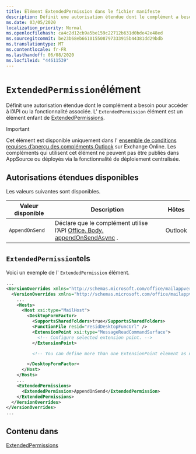 ```yaml
---
title: Élément ExtendedPermission dans le fichier manifeste
description: Définit une autorisation étendue dont le complément a besoin pour accéder à l’API ou la fonctionnalité associée.
ms.date: 03/05/2020
localization_priority: Normal
ms.openlocfilehash: ca4c2d12cb9a5be159c22712b631d0bde42e48ed
ms.sourcegitcommit: be23b68eb661015508797333915b44381dd29bdb
ms.translationtype: MT
ms.contentlocale: fr-FR
ms.lasthandoff: 06/08/2020
ms.locfileid: "44611539"
---
```

# <a name="extendedpermission-element"></a>`ExtendedPermission`élément

Définit une autorisation étendue dont le complément a besoin pour accéder à l’API ou la fonctionnalité associée. L' `ExtendedPermission` élément est un élément enfant de [ExtendedPermissions](extendedpermissions.md).

> [!IMPORTANT]
> Cet élément est disponible uniquement dans l' [ensemble de conditions requises d’aperçu des compléments Outlook](../objectmodel/preview-requirement-set/outlook-requirement-set-preview.md) sur Exchange Online. Les compléments qui utilisent cet élément ne peuvent pas être publiés dans AppSource ou déployés via la fonctionnalité de déploiement centralisée.

## <a name="available-extended-permissions"></a>Autorisations étendues disponibles

Les valeurs suivantes sont disponibles.

|Valeur disponible|Description|Hôtes|
|---|---|---|
|`AppendOnSend`|Déclare que le complément utilise l’API [Office. Body. appendOnSendAsync](/javascript/api/outlook/office.body?view=outlook-js-preview#appendonsendasync-data--options--callback-) .|Outlook|

## <a name="extendedpermission-example"></a>`ExtendedPermission`tels

Voici un exemple de l' `ExtendedPermission` élément.

```XML
...
<VersionOverrides xmlns="http://schemas.microsoft.com/office/mailappversionoverrides" xsi:type="VersionOverridesV1_0">
  <VersionOverrides xmlns="http://schemas.microsoft.com/office/mailappversionoverrides/1.1" xsi:type="VersionOverridesV1_1">
    ...
    <Hosts>
      <Host xsi:type="MailHost">
        <DesktopFormFactor>
          <SupportsSharedFolders>true</SupportsSharedFolders>
          <FunctionFile resid="residDesktopFuncUrl" />
          <ExtensionPoint xsi:type="MessageReadCommandSurface">
            <!-- Configure selected extension point. -->
          </ExtensionPoint>

          <!-- You can define more than one ExtensionPoint element as needed. -->

        </DesktopFormFactor>
      </Host>
    </Hosts>
    ...
    <ExtendedPermissions>
      <ExtendedPermission>AppendOnSend</ExtendedPermission>
    </ExtendedPermissions>
  </VersionOverrides>
</VersionOverrides>
...
```

## <a name="contained-in"></a>Contenu dans

[ExtendedPermissions](extendedpermissions.md)
